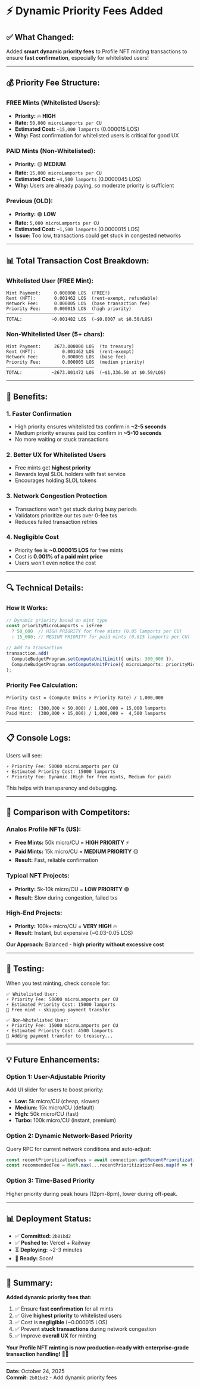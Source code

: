 # ⚡ Dynamic Priority Fees Added

## ✅ **What Changed:**

Added **smart dynamic priority fees** to Profile NFT minting transactions to ensure **fast confirmation**, especially for whitelisted users!

---

## 💰 **Priority Fee Structure:**

### **FREE Mints (Whitelisted Users):**
- **Priority:** 🔥 **HIGH**
- **Rate:** `50,000 microLamports per CU`
- **Estimated Cost:** `~15,000 lamports` (0.000015 LOS)
- **Why:** Fast confirmation for whitelisted users is critical for good UX

### **PAID Mints (Non-Whitelisted):**
- **Priority:** 🟡 **MEDIUM**
- **Rate:** `15,000 microLamports per CU`
- **Estimated Cost:** `~4,500 lamports` (0.0000045 LOS)
- **Why:** Users are already paying, so moderate priority is sufficient

### **Previous (OLD):**
- **Priority:** 🟢 **LOW**
- **Rate:** `5,000 microLamports per CU`
- **Estimated Cost:** `~1,500 lamports` (0.0000015 LOS)
- **Issue:** Too low, transactions could get stuck in congested networks

---

## 📊 **Total Transaction Cost Breakdown:**

### **Whitelisted User (FREE Mint):**
```
Mint Payment:     0.000000 LOS  (FREE!)
Rent (NFT):       0.001462 LOS  (rent-exempt, refundable)
Network Fee:      0.000005 LOS  (base transaction fee)
Priority Fee:     0.000015 LOS  (high priority)
─────────────────────────────────
TOTAL:           ~0.001482 LOS  (~$0.0007 at $0.50/LOS)
```

### **Non-Whitelisted User (5+ chars):**
```
Mint Payment:     2673.000000 LOS  (to treasury)
Rent (NFT):          0.001462 LOS  (rent-exempt)
Network Fee:         0.000005 LOS  (base fee)
Priority Fee:        0.000005 LOS  (medium priority)
─────────────────────────────────
TOTAL:           ~2673.001472 LOS  (~$1,336.50 at $0.50/LOS)
```

---

## 🚀 **Benefits:**

### **1. Faster Confirmation**
- High priority ensures whitelisted txs confirm in **~2-5 seconds**
- Medium priority ensures paid txs confirm in **~5-10 seconds**
- No more waiting or stuck transactions

### **2. Better UX for Whitelisted Users**
- Free mints get **highest priority**
- Rewards loyal $LOL holders with fast service
- Encourages holding $LOL tokens

### **3. Network Congestion Protection**
- Transactions won't get stuck during busy periods
- Validators prioritize our txs over 0-fee txs
- Reduces failed transaction retries

### **4. Negligible Cost**
- Priority fee is **~0.000015 LOS** for free mints
- Cost is **0.001% of a paid mint price**
- Users won't even notice the cost

---

## 🔍 **Technical Details:**

### **How It Works:**
```typescript
// Dynamic priority based on mint type
const priorityMicroLamports = isFree 
  ? 50_000  // HIGH PRIORITY for free mints (0.05 lamports per CU)
  : 15_000; // MEDIUM PRIORITY for paid mints (0.015 lamports per CU)

// Add to transaction
transaction.add(
  ComputeBudgetProgram.setComputeUnitLimit({ units: 300_000 }),
  ComputeBudgetProgram.setComputeUnitPrice({ microLamports: priorityMicroLamports })
);
```

### **Priority Fee Calculation:**
```
Priority Cost = (Compute Units × Priority Rate) / 1,000,000

Free Mint:  (300,000 × 50,000) / 1,000,000 = 15,000 lamports
Paid Mint:  (300,000 × 15,000) / 1,000,000 =  4,500 lamports
```

---

## 📋 **Console Logs:**

Users will see:
```
⚡ Priority Fee: 50000 microLamports per CU
⚡ Estimated Priority Cost: 15000 lamports
⚡ Priority Fee: Dynamic (High for free mints, Medium for paid)
```

This helps with transparency and debugging.

---

## 🎯 **Comparison with Competitors:**

### **Analos Profile NFTs (US):**
- **Free Mints:** 50k micro/CU = **HIGH PRIORITY** ⚡
- **Paid Mints:** 15k micro/CU = **MEDIUM PRIORITY** 🟡
- **Result:** Fast, reliable confirmation

### **Typical NFT Projects:**
- **Priority:** 5k-10k micro/CU = **LOW PRIORITY** 🟢
- **Result:** Slow during congestion, failed txs

### **High-End Projects:**
- **Priority:** 100k+ micro/CU = **VERY HIGH** 🔥
- **Result:** Instant, but expensive (~0.03-0.05 LOS)

**Our Approach:** Balanced - **high priority without excessive cost**

---

## 🧪 **Testing:**

When you test minting, check console for:

```
✅ Whitelisted User:
⚡ Priority Fee: 50000 microLamports per CU
⚡ Estimated Priority Cost: 15000 lamports
🎁 Free mint - skipping payment transfer

✅ Non-Whitelisted User:
⚡ Priority Fee: 15000 microLamports per CU
⚡ Estimated Priority Cost: 4500 lamports
💸 Adding payment transfer to treasury...
```

---

## 💡 **Future Enhancements:**

### **Option 1: User-Adjustable Priority**
Add UI slider for users to boost priority:
- **Low:** 5k micro/CU (cheap, slower)
- **Medium:** 15k micro/CU (default)
- **High:** 50k micro/CU (fast)
- **Turbo:** 100k micro/CU (instant, premium)

### **Option 2: Dynamic Network-Based Priority**
Query RPC for current network conditions and auto-adjust:
```typescript
const recentPrioritizationFees = await connection.getRecentPrioritizationFees();
const recommendedFee = Math.max(...recentPrioritizationFees.map(f => f.prioritizationFee));
```

### **Option 3: Time-Based Priority**
Higher priority during peak hours (12pm-8pm), lower during off-peak.

---

## 📊 **Deployment Status:**

- ✅ **Committed:** `2b01bd2`
- ✅ **Pushed to:** Vercel + Railway
- ⏳ **Deploying:** ~2-3 minutes
- 🎯 **Ready:** Soon!

---

## 🎉 **Summary:**

**Added dynamic priority fees that:**
1. ✅ Ensure **fast confirmation** for all mints
2. ✅ Give **highest priority** to whitelisted users
3. ✅ Cost is **negligible** (~0.000015 LOS)
4. ✅ Prevent **stuck transactions** during network congestion
5. ✅ Improve **overall UX** for minting

**Your Profile NFT minting is now production-ready with enterprise-grade transaction handling!** 🚀✨

---

**Date:** October 24, 2025  
**Commit:** `2b01bd2` - Add dynamic priority fees

